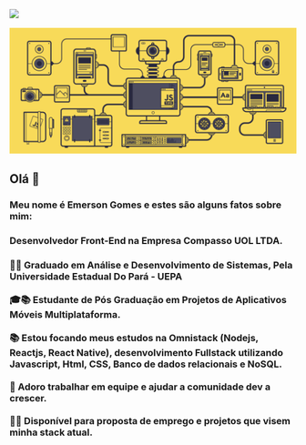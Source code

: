 
 <a href="https://www.linkedin.com/in/emerson-gomes-rebolsas-949283166/" target="_blank"> <img src="https://user-images.githubusercontent.com/37448340/87267194-5a2c8c80-c49d-11ea-95a5-993860580961.png"/> </a>
 
 <img src="https://github.com/EmersonGomes21/EmersonGomes21/blob/master/javascript.gif" width="900"/>

##  Olá 🖖
  ### Meu nome é Emerson Gomes e estes são alguns fatos sobre mim:
 <h3></> Desenvolvedor Front-End na Empresa Compasso UOL LTDA.<h3>
 👨‍🎓 Graduado em Análise e Desenvolvimento de Sistemas, Pela Universidade Estadual Do Pará - UEPA</br></br>
 🎓📚 Estudante de Pós Graduação em Projetos de Aplicativos Móveis Multiplataforma. </br></br>
 📚 Estou focando meus estudos na Omnistack (Nodejs, Reactjs, React Native), desenvolvimento Fullstack utilizando <b>Javascript</b>, Html, CSS, Banco de dados relacionais e NoSQL. </br></br>
 🤝 Adoro trabalhar em equipe e ajudar a comunidade dev a crescer.<br/> <br/>
 🙋‍♂ Disponível para proposta de emprego e projetos que visem minha stack atual. 

